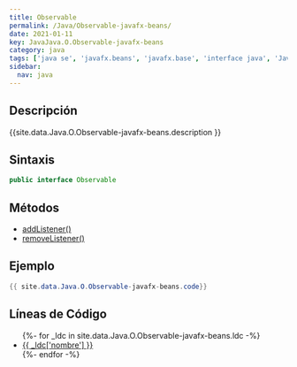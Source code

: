 ```yaml
---
title: Observable
permalink: /Java/Observable-javafx-beans/
date: 2021-01-11
key: JavaJava.O.Observable-javafx-beans
category: java
tags: ['java se', 'javafx.beans', 'javafx.base', 'interface java', 'JavaFX 2.0']
sidebar: 
  nav: java
---
```


## Descripción
{{site.data.Java.O.Observable-javafx-beans.description }}

## Sintaxis
~~~java
public interface Observable
~~~

## Métodos
* [addListener()](/Java/Observable-javafx-beans/addListener)
* [removeListener()](/Java/Observable-javafx-beans/removeListener)

## Ejemplo
~~~java
{{ site.data.Java.O.Observable-javafx-beans.code}}
~~~

## Líneas de Código
<ul>
{%- for _ldc in site.data.Java.O.Observable-javafx-beans.ldc -%}
   <li>
       <a href="{{_ldc['url'] }}">{{ _ldc['nombre'] }}</a>
   </li>
{%- endfor -%}
</ul>
